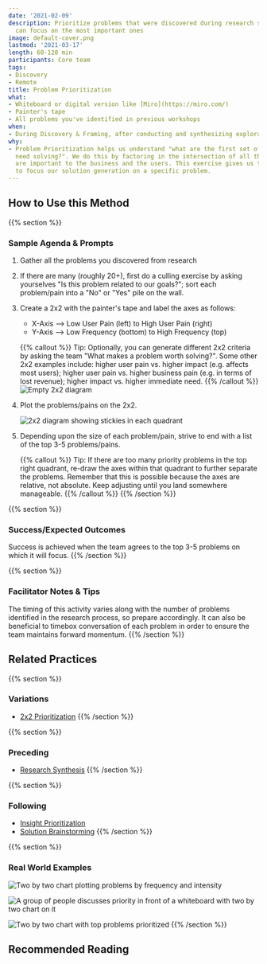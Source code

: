 ```yaml
---
date: '2021-02-09'
description: Prioritize problems that were discovered during research so the team
  can focus on the most important ones
image: default-cover.png
lastmod: '2021-03-17'
length: 60-120 min
participants: Core team
tags:
- Discovery
- Remote
title: Problem Prioritization
what:
- Whiteboard or digital version like [Miro](https://miro.com/)
- Painter's tape
- All problems you've identified in previous workshops
when:
- During Discovery & Framing, after conducting and synthesizing exploratory research.
why:
- Problem Prioritization helps us understand "what are the first set of problems that
  need solving?". We do this by factoring in the intersection of all the things that
  are important to the business and the users. This exercise gives us the ability
  to focus our solution generation on a specific problem.
---
```


## How to Use this Method

{{% section %}}
### Sample Agenda & Prompts
1. Gather all the problems you discovered from research

1. If there are many (roughly 20+), first do a culling exercise by asking yourselves "Is this problem related to our goals?"; sort each problem/pain into a "No" or "Yes" pile on the wall.

1. Create a 2x2 with the painter's tape and label the axes as follows:
   - X-Axis --> Low User Pain (left) to High User Pain (right)
   - Y-Axis --> Low Frequency (bottom) to High Frequency (top)

   {{% callout %}}
   Tip: Optionally, you can generate different 2x2 criteria by asking the team "What makes a problem worth solving?". Some other 2x2 examples include: higher user pain vs. higher impact (e.g. affects most users); higher user pain vs. higher business pain (e.g. in terms of lost revenue); higher impact vs. higher immediate need.
   {{% /callout %}}
![Empty 2x2 diagram](/images/practices/problem-prioritization/step-3.png)

1. Plot the problems/pains on the 2x2.  

   ![2x2 diagram showing stickies in each quadrant](/images/practices/problem-prioritization/step-4.png)

1. Depending upon the size of each problem/pain, strive to end with a list of the top 3-5 problems/pains.

   {{% callout %}}
   Tip: If there are too many priority problems in the top right quadrant, re-draw the axes within that quadrant to further separate the problems. Remember that this is possible because the axes are relative, not absolute. Keep adjusting until you land somewhere manageable.
   {{% /callout %}}
{{% /section %}}

{{% section %}}
### Success/Expected Outcomes
Success is achieved when the team agrees to the top 3-5 problems on which it will focus.
{{% /section %}}

{{% section %}}
### Facilitator Notes & Tips

The timing of this activity varies along with the number of problems identified in the research process, so prepare accordingly. It can also be beneficial to timebox conversation of each problem in order to ensure the team maintains forward momentum.
{{% /section %}}

## Related Practices

{{% section %}}
### Variations
- [2x2 Prioritization](/practices/2x2)
{{% /section %}}

{{% section %}}
### Preceding
- [Research Synthesis](/practices/research-synthesis)
{{% /section %}}

{{% section %}}
### Following
- [Insight Prioritization](/practices/insight-prioritization)
- [Solution Brainstorming](/practices/solution-brainstorming)
{{% /section %}}

{{% section %}}
### Real World Examples
![Two by two chart plotting problems by frequency and intensity](/images/practices/problem-prioritization/example-2.jpg)

![A group of people discusses priority in front of a whiteboard with two by two chart on it](/images/practices/problem-prioritization/example-3.jpg)

![Two by two chart with top problems prioritized](/images/practices/problem-prioritization/example-5.jpg)
{{% /section %}}

## Recommended Reading